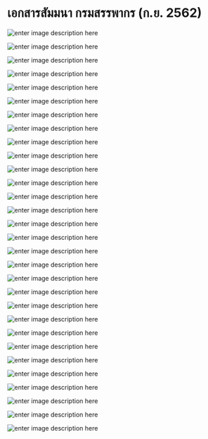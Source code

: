 เอกสารสัมมนา กรมสรรพากร (ก.ย. 2562)
=======================

![enter image description here](https://github.com/yosarawut/KnowledgeCenter/raw/master/e-tax-invoice/img/Seminar-08-19/img/Seminar_19-08-19png_Page1.png)

![enter image description here](https://github.com/yosarawut/KnowledgeCenter/raw/master/e-tax-invoice/img/Seminar-08-19/img/Seminar_19-08-19png_Page2.png)

![enter image description here](https://github.com/yosarawut/KnowledgeCenter/raw/master/e-tax-invoice/img/Seminar-08-19/img/Seminar_19-08-19png_Page3.png)

![enter image description here](https://github.com/yosarawut/KnowledgeCenter/raw/master/e-tax-invoice/img/Seminar-08-19/img/Seminar_19-08-19png_Page4.png)

![enter image description here](https://github.com/yosarawut/KnowledgeCenter/raw/master/e-tax-invoice/img/Seminar-08-19/img/Seminar_19-08-19png_Page5.png)

![enter image description here](https://github.com/yosarawut/KnowledgeCenter/raw/master/e-tax-invoice/img/Seminar-08-19/img/Seminar_19-08-19png_Page6.png)

![enter image description here](https://github.com/yosarawut/KnowledgeCenter/raw/master/e-tax-invoice/img/Seminar-08-19/img/Seminar_19-08-19png_Page7.png)

![enter image description here](https://github.com/yosarawut/KnowledgeCenter/raw/master/e-tax-invoice/img/Seminar-08-19/img/Seminar_19-08-19png_Page8.png)

![enter image description here](https://github.com/yosarawut/KnowledgeCenter/raw/master/e-tax-invoice/img/Seminar-08-19/img/Seminar_19-08-19png_Page9.png)

![enter image description here](https://github.com/yosarawut/KnowledgeCenter/raw/master/e-tax-invoice/img/Seminar-08-19/img/Seminar_19-08-19png_Page10.png)

![enter image description here](https://github.com/yosarawut/KnowledgeCenter/raw/master/e-tax-invoice/img/Seminar-08-19/img/Seminar_19-08-19png_Page11.png)

![enter image description here](https://github.com/yosarawut/KnowledgeCenter/raw/master/e-tax-invoice/img/Seminar-08-19/img/Seminar_19-08-19png_Page12.png)

![enter image description here](https://github.com/yosarawut/KnowledgeCenter/raw/master/e-tax-invoice/img/Seminar-08-19/img/Seminar_19-08-19png_Page13.png)

![enter image description here](https://github.com/yosarawut/KnowledgeCenter/raw/master/e-tax-invoice/img/Seminar-08-19/img/Seminar_19-08-19png_Page14.png)

![enter image description here](https://github.com/yosarawut/KnowledgeCenter/raw/master/e-tax-invoice/img/Seminar-08-19/img/Seminar_19-08-19png_Page15.png)

![enter image description here](https://github.com/yosarawut/KnowledgeCenter/raw/master/e-tax-invoice/img/Seminar-08-19/img/Seminar_19-08-19png_Page16.png)

![enter image description here](https://github.com/yosarawut/KnowledgeCenter/raw/master/e-tax-invoice/img/Seminar-08-19/img/Seminar_19-08-19png_Page17.png)

![enter image description here](https://github.com/yosarawut/KnowledgeCenter/raw/master/e-tax-invoice/img/Seminar-08-19/img/Seminar_19-08-19png_Page18.png)

![enter image description here](https://github.com/yosarawut/KnowledgeCenter/raw/master/e-tax-invoice/img/Seminar-08-19/img/Seminar_19-08-19png_Page19.png)

![enter image description here](https://github.com/yosarawut/KnowledgeCenter/raw/master/e-tax-invoice/img/Seminar-08-19/img/Seminar_19-08-19png_Page20.png)

![enter image description here](https://github.com/yosarawut/KnowledgeCenter/raw/master/e-tax-invoice/img/Seminar-08-19/img/Seminar_19-08-19png_Page21.png)

![enter image description here](https://github.com/yosarawut/KnowledgeCenter/raw/master/e-tax-invoice/img/Seminar-08-19/img/Seminar_19-08-19png_Page22.png)

![enter image description here](https://github.com/yosarawut/KnowledgeCenter/raw/master/e-tax-invoice/img/Seminar-08-19/img/Seminar_19-08-19png_Page23.png)

![enter image description here](https://github.com/yosarawut/KnowledgeCenter/raw/master/e-tax-invoice/img/Seminar-08-19/img/Seminar_19-08-19png_Page24.png)

![enter image description here](https://github.com/yosarawut/KnowledgeCenter/raw/master/e-tax-invoice/img/Seminar-08-19/img/Seminar_19-08-19png_Page25.png)

![enter image description here](https://github.com/yosarawut/KnowledgeCenter/raw/master/e-tax-invoice/img/Seminar-08-19/img/Seminar_19-08-19png_Page26.png)

![enter image description here](https://github.com/yosarawut/KnowledgeCenter/raw/master/e-tax-invoice/img/Seminar-08-19/img/Seminar_19-08-19png_Page27.png)

![enter image description here](https://github.com/yosarawut/KnowledgeCenter/raw/master/e-tax-invoice/img/Seminar-08-19/img/Seminar_19-08-19png_Page28.png)

![enter image description here](https://github.com/yosarawut/KnowledgeCenter/raw/master/e-tax-invoice/img/Seminar-08-19/img/Seminar_19-08-19png_Page29.png)

![enter image description here](https://github.com/yosarawut/KnowledgeCenter/raw/master/e-tax-invoice/img/Seminar-08-19/img/Seminar_19-08-19png_Page0.png)
<!--stackedit_data:
eyJoaXN0b3J5IjpbMTUzODQ4NDA2NywtNzQ5OTQxNTk4XX0=
-->